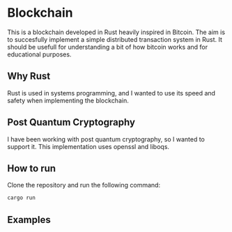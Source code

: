 # Blockchain
This is a blockchain developed in Rust heavily inspired in Bitcoin. The aim is
to succesfully implement a simple distributed transaction system in Rust. It
should be usefull for understanding a bit of how bitcoin works and for
educational purposes.

## Why Rust

Rust is used in systems programming, and I wanted to use its speed and safety
when implementing the blockchain.

## Post Quantum Cryptography

I have been working with post quantum cryptography, so I wanted to support it.
This implementation uses openssl and liboqs.

## How to run

Clone the repository and run the following command:
```bash
cargo run
```

## Examples
